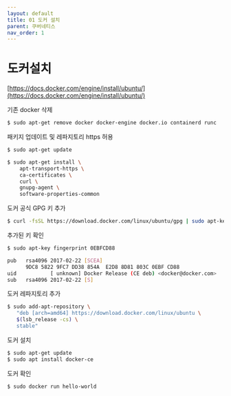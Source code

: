 ```yaml
---
layout: default
title: 01 도커 설치
parent: 쿠버네티스
nav_order: 1
---
```


# 도커설치

[https://docs.docker.com/engine/install/ubuntu/](https://docs.docker.com/engine/install/ubuntu/)

기존 docker 삭제 

```bash
$ sudo apt-get remove docker docker-engine docker.io containerd runc
```

패키지 업데이트 및 레파지토리 https 허용

```bash
$ sudo apt-get update

$ sudo apt-get install \
    apt-transport-https \
    ca-certificates \
    curl \
    gnupg-agent \
    software-properties-common
```

도커 공식 GPG 키 추가 

```bash
$ curl -fsSL https://download.docker.com/linux/ubuntu/gpg | sudo apt-key add -
```

추가된 키 확인 

```bash
$ sudo apt-key fingerprint 0EBFCD88

pub   rsa4096 2017-02-22 [SCEA]
      9DC8 5822 9FC7 DD38 854A  E2D8 8D81 803C 0EBF CD88
uid           [ unknown] Docker Release (CE deb) <docker@docker.com>
sub   rsa4096 2017-02-22 [S]
```

도커 레파지토리 추가

```bash
$ sudo add-apt-repository \
   "deb [arch=amd64] https://download.docker.com/linux/ubuntu \
   $(lsb_release -cs) \
   stable"
```

도커 설치

```bash
$ sudo apt-get update
$ sudo apt install docker-ce
```

도커 확인

```bash
$ sudo docker run hello-world
```
